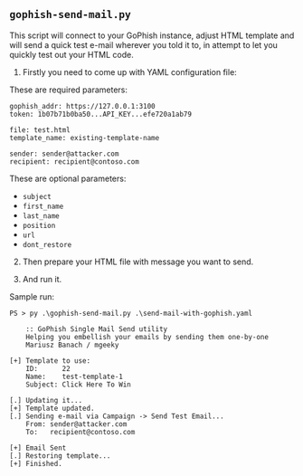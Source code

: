 ## `gophish-send-mail.py`

This script will connect to your GoPhish instance, adjust HTML template and will send a quick test e-mail wherever you told it to, in attempt to let you quickly test out your HTML code.

1. Firstly you need to come up with YAML configuration file:


These are required parameters:
```
gophish_addr: https://127.0.0.1:3100
token: 1b07b71b0ba50...API_KEY...efe720a1ab79

file: test.html
template_name: existing-template-name

sender: sender@attacker.com
recipient: recipient@contoso.com
```

These are optional parameters:

- `subject`
- `first_name`
- `last_name`
- `position`
- `url`
- `dont_restore`

2. Then prepare your HTML file with message you want to send.

3. And run it.

Sample run:

```
PS > py .\gophish-send-mail.py .\send-mail-with-gophish.yaml

    :: GoPhish Single Mail Send utility
    Helping you embellish your emails by sending them one-by-one
    Mariusz Banach / mgeeky

[+] Template to use:
    ID:      22
    Name:    test-template-1
    Subject: Click Here To Win

[.] Updating it...
[+] Template updated.
[.] Sending e-mail via Campaign -> Send Test Email...
    From: sender@attacker.com
    To:   recipient@contoso.com

[+] Email Sent
[.] Restoring template...
[+] Finished.
```
